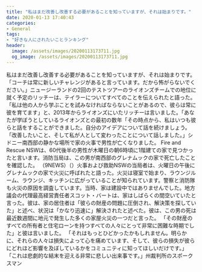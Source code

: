 ```yaml
---
title: "私はまだ改善し改善する必要があることを知っていますが、それは始まりです。"
date: 2020-01-13 17:40:43
categories:
- General
tags:
- "好きな人にされたいことランキング"
header:
  image: /assets/images/20200113173711.jpg
  og_image: /assets/images/20200113173711.jpg
---
```


私はまだ改善し改善する必要があることを知っていますが、それは始まりです。 「コーチは常に新しいチャレンジがあると言っています。だから怖がらないでください。」ニュージーランドの2回のテストツアーのライオンズチームでの地位に就く予定のリッチーは、テイラーについてすべてのことを伝えられたと語った。 「私は他の人から学ぶことを試みなければならないことがあるので、彼らは常に彼を育てます」と、2013年からライオンズにいたリッチーは言いました。「あなたが学ぼうとしているライオンズとの最初の数年「その時点から、私はいつも彼らと話をすることができました。自分のアイデアについて話を続けましょう。 「改善したいこと、そして私が人として変わったことについて話しました。」シドニー南西部の静かな場所で家の火事で男性が亡くなりました。 Fire and Rescue NSWは、60代後半の男性が木曜日の朝6時頃に1階建ての家で見つかったと言います。消防当局は、この男が南西部のグレナムックの家で死亡したことを確認した。 （9NEWS）（）火事および救助NSWの当局者は、火曜日の午後にグレナムックの家で火災に呼ばれたと語った。火災は寝室で始まり、ラウンジルーム、ラウンジ、キッチンに広がっていることが知られています。警察と消防隊も火災の原因を調査しています。当時、家は建設中ではありませんでした。地方議会の代理最高経営責任者スコット・バートは、家はしばらくの間空いていたと言った。彼は、家の居住者は「彼らの財産の問題に圧倒され、解決策を探していた」と述べ、状況は「かなり迅速に」解決されたと述べた。彼は、この男の死は最近数週間に地元で発生した多くの家屋火災の一つだと言った。 「その財産のすべての所有者と住宅ローンを持つすべての人々にとって非常に困難な時期でした」と彼は言いました。 「それはもっとひどかったかもしれません。明らかに、それらの人々は損失によって心を痛めています、そして、彼らの損失が彼らにどれほど影響を及ぼしているかをコミュニティに知ってほしいだけです。」 「これは悲劇的な結末を迎える非常に悲しい出来事です。」州裁判所のスポークスマン
